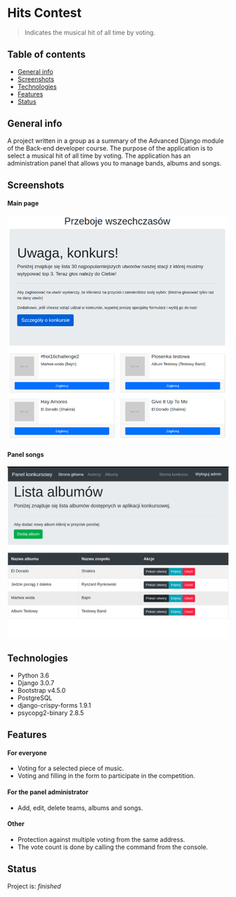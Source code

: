 # Hits Contest
> Indicates the musical hit of all time by voting.

## Table of contents
* [General info](#general-info)
* [Screenshots](#screenshots)
* [Technologies](#technologies)
* [Features](#features)
* [Status](#status)

## General info
A project written in a group as a summary of the Advanced Django module of the Back-end developer course. The purpose of the application is to select a musical hit of all time by voting. The application has an administration panel that allows you to manage bands, albums and songs.

## Screenshots
#### Main page
![Main page](static/hits_contest_main.png)
#### Panel songs
![Panel sonsg](static/hits_contest_panel_songs.png)

## Technologies
* Python 3.6
* Django 3.0.7
* Bootstrap v4.5.0
* PostgreSQL
* django-crispy-forms 1.9.1
* psycopg2-binary 2.8.5

## Features

#### For everyone
* Voting for a selected piece of music.
* Voting and filling in the form to participate in the competition.

#### For the panel administrator
* Add, edit, delete teams, albums and songs.

#### Other
* Protection against multiple voting from the same address.
* The vote count is done by calling the command from the console.

## Status
Project is: _finished_

